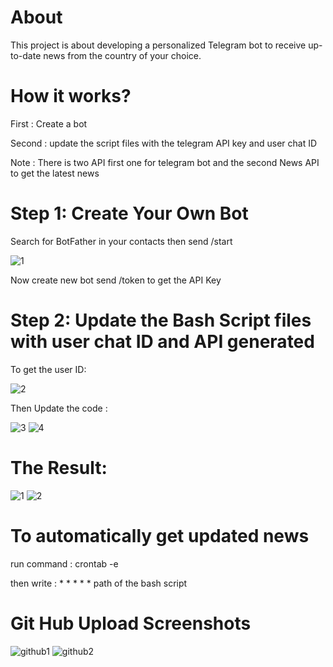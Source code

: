 # About
This project is about developing a personalized Telegram bot to receive up-to-date news from the country of your choice.
# How it works?
First : Create a bot

Second : update the script files with the telegram API key and user chat ID

Note : There is two API first one for telegram bot and the second News API to get the latest news
# Step 1: Create Your Own Bot 
Search for BotFather in your contacts then send /start

![1](https://github.com/MariamAlHalabi/TelegramBot_LatestNews/assets/146833815/df580080-2ddb-479f-b402-01613094790d)

Now create new bot
send /token to get the API Key

# Step 2: Update the Bash Script files with user chat ID and API generated

To get the user ID:

![2](https://github.com/MariamAlHalabi/TelegramBot_LatestNews/assets/146833815/34d298a6-90e8-4303-9d8a-c9225990fb0a)

Then Update the code :

![3](https://github.com/MariamAlHalabi/TelegramBot_LatestNews/assets/146833815/ecb1a391-1f4f-4607-b2e6-a669096fec7b)
![4](https://github.com/MariamAlHalabi/TelegramBot_LatestNews/assets/146833815/2829bfc7-4668-4e3a-abcc-10f40c69409f)


# The Result:

![1](https://github.com/MariamAlHalabi/TelegramBot_LatestNews/assets/146833815/33e29e21-b08e-4230-97be-3c4bdb1373bc)
![2](https://github.com/MariamAlHalabi/TelegramBot_LatestNews/assets/146833815/a7d94909-7091-4cd3-b35d-458953834130)

# To automatically get updated news 

run command : crontab -e

then write : * * * * * path of the bash script 

# Git Hub Upload Screenshots

![github1](https://github.com/MariamAlHalabi/TelegramBot_LatestNews/assets/146833815/74ddf865-7b94-47cb-8c4c-87266dd3ff7d)
![github2](https://github.com/MariamAlHalabi/TelegramBot_LatestNews/assets/146833815/9858462b-8984-4d79-8cd9-e9e9db40c2a5)


